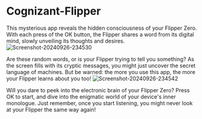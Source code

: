 # Cognizant-Flipper
This mysterious app reveals the hidden consciousness of your Flipper Zero. With each press of the OK button, the Flipper shares a word from its digital mind, slowly unveiling its thoughts and desires.
![Screenshot-20240926-234530](https://github.com/user-attachments/assets/8341fe6b-c1c3-4a6d-bd86-0ad6a8db06f3)

Are these random words, or is your Flipper trying to tell you something? As the screen fills with its cryptic messages, you might just uncover the secret language of machines. But be warned: the more you use this app, the more your Flipper learns about you too!
![Screenshot-20240926-234542](https://github.com/user-attachments/assets/74a9df7c-7892-4bf7-8406-561633fe2f89)

Will you dare to peek into the electronic brain of your Flipper Zero? Press OK to start, and dive into the enigmatic world of your device's inner monologue. Just remember, once you start listening, you might never look at your Flipper the same way again!
